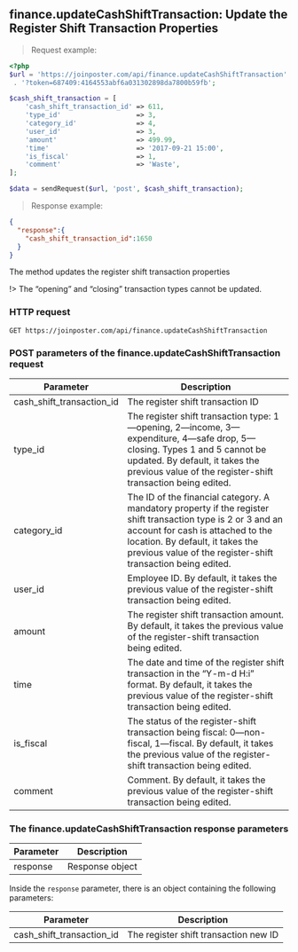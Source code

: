 ## finance.updateCashShiftTransaction: Update the Register Shift Transaction Properties

> Request example:

```php
<?php
$url = 'https://joinposter.com/api/finance.updateCashShiftTransaction'
 . '?token=687409:4164553abf6a031302898da7800b59fb';

$cash_shift_transaction = [
    'cash_shift_transaction_id' => 611,
    'type_id'                   => 3,
    'category_id'               => 4,
    'user_id'                   => 3,
    'amount'                    => 499.99,
    'time'                      => '2017-09-21 15:00',
    'is_fiscal'                 => 1,
    'comment'                   => 'Waste',
];

$data = sendRequest($url, 'post', $cash_shift_transaction);
```

> Response example:

```json
{  
  "response":{  
    "cash_shift_transaction_id":1650
  }
}
```

The method updates the register shift transaction properties

!>     The “opening” and “closing” transaction types cannot be updated.
### HTTP request

`GET https://joinposter.com/api/finance.updateCashShiftTransaction`

### POST parameters of the finance.updateCashShiftTransaction request

Parameter | Description
--------- | -----------
cash_shift_transaction_id | The register shift transaction ID
type_id | The register shift transaction type: 1—opening, 2—income, 3—expenditure, 4—safe drop, 5—closing. Types 1 and 5 cannot be updated. By default, it takes the previous value of the register-shift transaction being edited.
category_id | The ID of the financial category. A mandatory property if the register shift transaction type is 2 or 3 and an account for cash is attached to the location. By default, it takes the previous value of the register-shift transaction being edited.
user_id | Employee ID. By default, it takes the previous value of the register-shift transaction being edited.
amount | The register shift transaction amount. By default, it takes the previous value of the register-shift transaction being edited.
time | The date and time of the register shift transaction in the “Y-m-d H:i” format. By default, it takes the previous value of the register-shift transaction being edited.
is_fiscal | The status of the register-shift transaction being fiscal: 0—non-fiscal, 1—fiscal. By default, it takes the previous value of the register-shift transaction being edited.
comment | Comment. By default, it takes the previous value of the register-shift transaction being edited.

### The finance.updateCashShiftTransaction response parameters

Parameter | Description
--------- | -----------
response | Response object

Inside the `response` parameter, there is an object containing the following parameters:

Parameter | Description
--------- | -----------
cash_shift_transaction_id | The register shift transaction new ID

